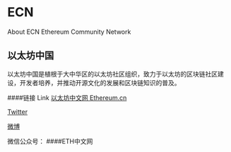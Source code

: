 # ECN
About ECN
Ethereum Community Network
## 以太坊中国
以太坊中国是植根于大中华区的以太坊社区组织，致力于以太坊的区块链社区建设，开发者培养，并推动开源文化的发展和区块链知识的普及。












####链接 Link
[以太坊中文网 Ethereum.cn](https://ethereum.cn)

[Twitter](https://twitter.com/Ethereum_CN)

[微博](https://weibo.com/EthereumCN)

微信公众号： ####ETH中文网




